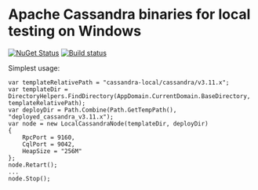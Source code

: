 # Apache Cassandra binaries for local testing on Windows

[![NuGet Status](https://img.shields.io/nuget/v/SkbKontur.Cassandra.Local.svg)](https://www.nuget.org/packages/SkbKontur.Cassandra.Local/)
[![Build status](https://ci.appveyor.com/api/projects/status/fxjye45x38hgvamu?svg=true)](https://ci.appveyor.com/project/vostok/cassandra-local)

Simplest usage:
```
var templateRelativePath = "cassandra-local/cassandra/v3.11.x";
var templateDir = DirectoryHelpers.FindDirectory(AppDomain.CurrentDomain.BaseDirectory, templateRelativePath);
var deployDir = Path.Combine(Path.GetTempPath(), "deployed_cassandra_v3.11.x");
var node = new LocalCassandraNode(templateDir, deployDir)
{
    RpcPort = 9160,
    CqlPort = 9042,
    HeapSize = "256M"
};
node.Retart();
...
node.Stop();
```
